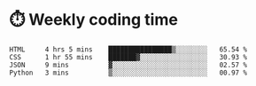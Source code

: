 
# :stopwatch: Weekly coding time
<!--START_SECTION:waka-->

```text
HTML     4 hrs 5 mins    ████████████████▒░░░░░░░░   65.54 %
CSS      1 hr 55 mins    ███████▓░░░░░░░░░░░░░░░░░   30.93 %
JSON     9 mins          ▓░░░░░░░░░░░░░░░░░░░░░░░░   02.57 %
Python   3 mins          ▒░░░░░░░░░░░░░░░░░░░░░░░░   00.97 %
```

<!--END_SECTION:waka-->


<!-- <p> <img src="https://github-readme-stats.vercel.app/api?username=cozgerest&show_icons=true&hide_border=false" />  </p> -->


